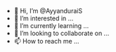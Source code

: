 - 👋 Hi, I’m @AyyanduraiS
- 👀 I’m interested in ...
- 🌱 I’m currently learning ...
- 💞️ I’m looking to collaborate on ...
- 📫 How to reach me ...

<!---
AyyanduraiS/AyyanduraiS is a ✨ special ✨ repository because its `README.md` (this file) appears on your GitHub profile.
You can click the Preview link to take a look at your changes.
--->
